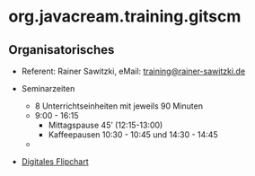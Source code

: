 # org.javacream.training.gitscm


## Organisatorisches

* Referent: Rainer Sawitzki, eMail: training@rainer-sawitzki.de

* Seminarzeiten
  * 8 Unterrichtseinheiten mit jeweils 90 Minuten
  * 9:00 - 16:15
    * Mittagspause 45’ (12:15-13:00)
    * Kaffeepausen 10:30 - 10:45 und 14:30 - 14:45
  * 
* [Digitales Flipchart](https://docs.google.com/presentation/d/1Y9HbmJtbraNHKrr3KyYIH3GMkQEgmgNdr1Dv8XOAhwQ/edit?usp=sharing)

